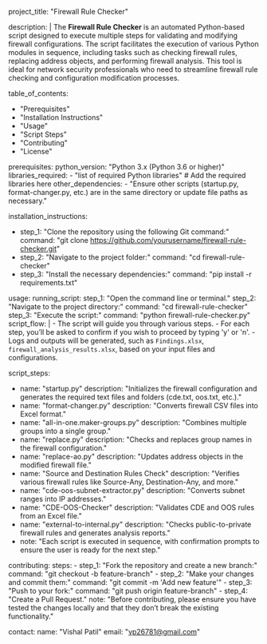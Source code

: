 project_title: "Firewall Rule Checker"

description: |
  The **Firewall Rule Checker** is an automated Python-based script designed to execute multiple steps for validating and modifying firewall configurations. The script facilitates the execution of various Python modules in sequence, including tasks such as checking firewall rules, replacing address objects, and performing firewall analysis. This tool is ideal for network security professionals who need to streamline firewall rule checking and configuration modification processes.

table_of_contents:
  - "Prerequisites"
  - "Installation Instructions"
  - "Usage"
  - "Script Steps"
  - "Contributing"
  - "License"

prerequisites:
  python_version: "Python 3.x (Python 3.6 or higher)"
  libraries_required:
    - "list of required Python libraries"  # Add the required libraries here
  other_dependencies:
    - "Ensure other scripts (startup.py, format-changer.py, etc.) are in the same directory or update file paths as necessary."

installation_instructions:
  - step_1: "Clone the repository using the following Git command:"
    command: "git clone https://github.com/yourusername/firewall-rule-checker.git"
  - step_2: "Navigate to the project folder:"
    command: "cd firewall-rule-checker"
  - step_3: "Install the necessary dependencies:"
    command: "pip install -r requirements.txt"

usage:
  running_script:
    step_1: "Open the command line or terminal."
    step_2: "Navigate to the project directory:"
      command: "cd firewall-rule-checker"
    step_3: "Execute the script:"
      command: "python firewall-rule-checker.py"
  script_flow: |
    - The script will guide you through various steps.
    - For each step, you’ll be asked to confirm if you wish to proceed by typing 'y' or 'n'.
    - Logs and outputs will be generated, such as `Findings.xlsx`, `firewall_analysis_results.xlsx`, based on your input files and configurations.

script_steps:
  - name: "startup.py"
    description: "Initializes the firewall configuration and generates the required text files and folders (cde.txt, oos.txt, etc.)."
  - name: "format-changer.py"
    description: "Converts firewall CSV files into Excel format."
  - name: "all-in-one.maker-groups.py"
    description: "Combines multiple groups into a single group."
  - name: "replace.py"
    description: "Checks and replaces group names in the firewall configuration."
  - name: "replace-ao.py"
    description: "Updates address objects in the modified firewall file."
  - name: "Source and Destination Rules Check"
    description: "Verifies various firewall rules like Source-Any, Destination-Any, and more."
  - name: "cde-oos-subnet-extractor.py"
    description: "Converts subnet ranges into IP addresses."
  - name: "CDE-OOS-Checker"
    description: "Validates CDE and OOS rules from an Excel file."
  - name: "external-to-internal.py"
    description: "Checks public-to-private firewall rules and generates analysis reports."
  - note: "Each script is executed in sequence, with confirmation prompts to ensure the user is ready for the next step."

contributing:
  steps:
    - step_1: "Fork the repository and create a new branch:"
      command: "git checkout -b feature-branch"
    - step_2: "Make your changes and commit them:"
      command: "git commit -m 'Add new feature'"
    - step_3: "Push to your fork:"
      command: "git push origin feature-branch"
    - step_4: "Create a Pull Request."
  note: "Before contributing, please ensure you have tested the changes locally and that they don’t break the existing functionality."


contact:
  name: "Vishal Patil"
  email: "vp26781@gmail.com"
